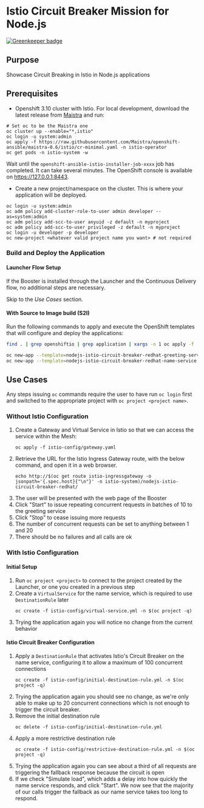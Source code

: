 # Istio Circuit Breaker Mission for Node.js

[![Greenkeeper badge](https://badges.greenkeeper.io/nodeshift-starters/nodejs-istio-circuit-breaker-redhat.svg)](https://greenkeeper.io/)

## Purpose

Showcase Circuit Breaking in Istio in Node.js applications

## Prerequisites

* Openshift 3.10 cluster with Istio. For local development, download the latest release from [Maistra](https://github.com/Maistra/origin/releases) and run:

```
# Set oc to be the Maistra one
oc cluster up --enable="*,istio"
oc login -u system:admin
oc apply -f https://raw.githubusercontent.com/Maistra/openshift-ansible/maistra-0.6/istio/cr-minimal.yaml -n istio-operator
oc get pods -n istio-system -w
```
Wait until the `openshift-ansible-istio-installer-job-xxxx` job has completed. It can take several minutes. The OpenShift console is available on https://127.0.0.1:8443.

* Create a new project/namespace on the cluster. This is where your application will be deployed.

```
oc login -u system:admin
oc adm policy add-cluster-role-to-user admin developer --as=system:admin
oc adm policy add-scc-to-user anyuid -z default -n myproject
oc adm policy add-scc-to-user privileged -z default -n myproject
oc login -u developer -p developer
oc new-project <whatever valid project name you want> # not required
```

### Build and Deploy the Application

#### Launcher Flow Setup

If the Booster is installed through the Launcher and the Continuous Delivery flow, no additional steps are necessary.

Skip to the _Use Cases_ section.

#### With Source to Image build (S2I)

Run the following commands to apply and execute the OpenShift templates that will configure and deploy the applications:

```bash
find . | grep openshiftio | grep application | xargs -n 1 oc apply -f

oc new-app --template=nodejs-istio-circuit-breaker-redhat-greeting-service -p SOURCE_REPOSITORY_URL=https://github.com/nodeshift-starters/nodejs-istio-circuit-breaker-redhat -p SOURCE_REPOSITORY_REF=master -p SOURCE_REPOSITORY_DIR=greeting-service
oc new-app --template=nodejs-istio-circuit-breaker-redhat-name-service -p SOURCE_REPOSITORY_URL=https://github.com/nodeshift-starters/nodejs-istio-circuit-breaker-redhat -p SOURCE_REPOSITORY_REF=master -p SOURCE_REPOSITORY_DIR=name-service
```

## Use Cases

Any steps issuing `oc` commands require the user to have run `oc login` first and switched to the appropriate project with `oc project <project name>`.

### Without Istio Configuration

1. Create a Gateway and Virtual Service in Istio so that we can access the service within the Mesh:
    ```
    oc apply -f istio-config/gateway.yaml
    ```
2. Retrieve the URL for the Istio Ingress Gateway route, with the below command, and open it in a web browser.
    ```
    echo http://$(oc get route istio-ingressgateway -o jsonpath='{.spec.host}{"\n"}' -n istio-system)/nodejs-istio-circuit-breaker-redhat/
    ```
3. The user will be presented with the web page of the Booster
4. Click "Start" to issue repeating concurrent requests in batches of 10 to the greeting service
5. Click "Stop" to cease issuing more requests
6. The number of concurrent requests can be set to anything between 1 and 20
7. There should be no failures and all calls are ok

### With Istio Configuration

#### Initial Setup

1. Run `oc project <project>` to connect to the project created by the Launcher, or one you created in a previous step
2. Create a `VirtualService` for the name service, which is required to use `DestinationRule` later
    ````
    oc create -f istio-config/virtual-service.yml -n $(oc project -q)
    ````
3. Trying the application again you will notice no change from the current behavior

#### Istio Circuit Breaker Configuration

1. Apply a `DestinationRule` that activates Istio's Circuit Breaker on the name service,
configuring it to allow a maximum of 100 concurrent connections
    ````
    oc create -f istio-config/initial-destination-rule.yml -n $(oc project -q)
    ````
2. Trying the application again you should see no change,
as we're only able to make up to 20 concurrent connections which is not enough to trigger the circuit breaker.
3. Remove the initial destination rule
    ````
    oc delete -f istio-config/initial-destination-rule.yml
    ````
4. Apply a more restrictive destination rule
    ````
    oc create -f istio-config/restrictive-destination-rule.yml -n $(oc project -q)
    ````
5. Trying the application again you can see about a third of all requests are triggering the fallback response because the circuit is open
6. If we check "Simulate load", which adds a delay into how quickly the name service responds, and click "Start".
We now see that the majority of our calls trigger the fallback as our name service takes too long to respond.
